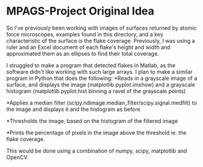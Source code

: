 # MPAGS-Project Original Idea
So I've previously been working with images of surfaces returned by atomic force microscopes, examples found in this directory, and a key characteristic of the surface is the flake coverage.  Previously, I was using a ruler and an Excel document of each flake's height and width and approximated them as an ellipses to find their total coverage.

I struggled to make a program that detected flakes in Matlab, as the software didn't like working with such large arrays.  I plan to make a similar program in Python that does the following:
*Reads in a grayscale image of a surface, and displays the image (matplotlib.pyplot.imshow) and a grayscale histogram (matplotlib.pyplot.hist binning a ravel of the grayscale points)

*Applies a median filter (scipy.ndimage.median_filter/scipy.signal.medfilt) to the image and displays it and the histogram as before

*Thresholds the image, based on the histogram of the filtered image

*Prints the percentage of pixels in the image above the threshold ie. the flake coverage.

This would be done using a combination of numpy, scipy, matplotlib and OpenCV.
